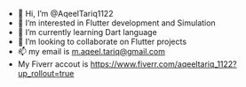 - 👋 Hi, I’m @AqeelTariq1122
- 👀 I’m interested in Flutter development and Simulation
- 🌱 I’m currently learning Dart language
- 💞️ I’m looking to collaborate on Flutter projects
- 📫 my email is m.aqeel.tariq@gmail.com
- My Fiverr accout is https://www.fiverr.com/aqeeltariq_1122?up_rollout=true

<!---
AqeelTariq1122/AqeelTariq1122 is a ✨ special ✨ repository because its `README.md` (this file) appears on your GitHub profile.
You can click the Preview link to take a look at your changes.
--->
